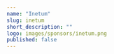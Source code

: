 ```yaml
---
name: "Inetum"
slug: inetum
short_description: ""
logo: images/sponsors/inetum.png  
published: false
---
```

